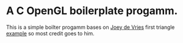 # A C OpenGL boilerplate progamm.

This is a simple boilter progamm bases on [Joey de Vries](http://joeydevries.com/#home) first triangle [example](https://learnopengl.com/Getting-started/Hello-Triangle) so most credit goes to him.